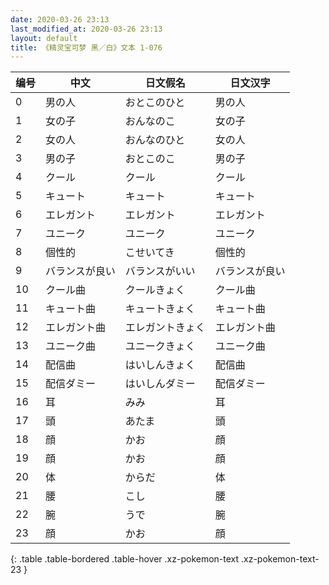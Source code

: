 ```yaml
---
date: 2020-03-26 23:13
last_modified_at: 2020-03-26 23:13
layout: default
title: 《精灵宝可梦 黑／白》文本 1-076
---
```

| 编号 | 中文 | 日文假名 | 日文汉字 |
| ---- | ---- | ---- | --- |
| 0 | 男の人 | おとこのひと | 男の人 |
| 1 | 女の子 | おんなのこ | 女の子 |
| 2 | 女の人 | おんなのひと | 女の人 |
| 3 | 男の子 | おとこのこ | 男の子 |
| 4 | クール | クール | クール |
| 5 | キュート | キュート | キュート |
| 6 | エレガント | エレガント | エレガント |
| 7 | ユニーク | ユニーク | ユニーク |
| 8 | 個性的 | こせいてき | 個性的 |
| 9 | バランスが良い | バランスがいい | バランスが良い |
| 10 | クール曲 | クールきょく | クール曲 |
| 11 | キュート曲 | キュートきょく | キュート曲 |
| 12 | エレガント曲 | エレガントきょく | エレガント曲 |
| 13 | ユニーク曲 | ユニークきょく | ユニーク曲 |
| 14 | 配信曲 | はいしんきょく | 配信曲 |
| 15 | 配信ダミー | はいしんダミー | 配信ダミー |
| 16 | 耳 | みみ | 耳 |
| 17 | 頭 | あたま | 頭 |
| 18 | 顔 | かお | 顔 |
| 19 | 顔 | かお | 顔 |
| 20 | 体 | からだ | 体 |
| 21 | 腰 | こし | 腰 |
| 22 | 腕 | うで | 腕 |
| 23 | 顔 | かお | 顔 |
{: .table .table-bordered .table-hover .xz-pokemon-text .xz-pokemon-text-23 }